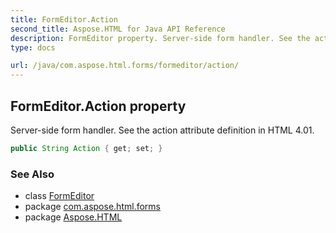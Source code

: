 ```yaml
---
title: FormEditor.Action
second_title: Aspose.HTML for Java API Reference
description: FormEditor property. Server-side form handler. See the action attribute definition in HTML 4.01
type: docs

url: /java/com.aspose.html.forms/formeditor/action/
---
```

## FormEditor.Action property

Server-side form handler. See the action attribute definition in HTML 4.01.

```java
public String Action { get; set; }
```

### See Also

* class [FormEditor](../)
* package [com.aspose.html.forms](../../../com.aspose.html.forms/)
* package [Aspose.HTML](../../../)
